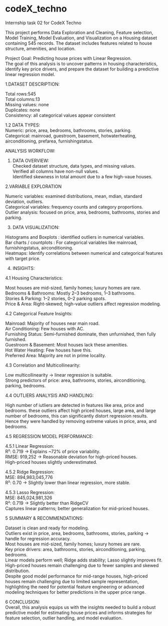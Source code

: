 # codeX_techno
Internship task 02 for CodeX Techno<br>

This project performs Data Exploration and Cleaning, Feature selection, Model Training, Model Evaluation, and Visualization on a Housing dataset containing 545 records. The dataset includes features related to house structure, amenities, and location.<br>

Project Goal: Predicting house prices with Linear Regression.<br>
The goal of this analysis is to uncover patterns in housing characteristics, identify key price drivers, and prepare the dataset for building a predictive linear regression model.<br>

1.DATASET DESCRIPTION:<br>

Total rows:545<br>
Total columns:13<br>
Missing values: none<br>
Duplicates: none<br>
Consistency: all categorical values appear consistent<br>


1.2 DATA TYPES:<br>
Numeric: price, area, bedrooms, bathrooms, stories, parking.<br>
Categorical: mainroad, guestroom, basement, hotwaterheating, airconditioning, prefarea, furnishingstatus.<br>



ANALYSIS WORKFLOW:<br>

1. DATA OVERVIEW:<br>
   Checked dataset structure, data types, and missing values.<br>
   Verified all columns have non-null values.<br>
   Identified skewness in total amount due to a few high-vaue houses.<br>
   
2.VARIABLE EXPLORATION<br>

Numeric variables: examined distributions, mean, mdian, standard deviation, outliers. <br>
Categorical variables: frequency counts and category proportions. <br>
Outlier analysis: focused on price, area, bedrooms, bathrooms, stories and parking.<br>

3. DATA VISUALIZATION:<br>

Histograms and Boxplots : identified outliers in numerical variables.<br>
Bar charts / countplots : For categorical variables like mainroad, furnishingstatus, airconditioning.<br>
Heatmaps: Identify correlations between numerical and categorical features with target price.<br>



4. INSIGHTS:<br>

4.1 Housing Characteristics: <br>

Most houses are mid-sized, family homes; luxury homes are rare.<br>
Bedrooms & Bathrooms: Mostly 2–3 bedrooms, 1–3 bathrooms.<br>
Stories & Parking: 1–2 stories, 0–2 parking spots.<br>
Price & Area: Right-skewed; high-value outliers affect regression modeling.<br>


4.2 Categorical Feature Insights: <br>

Mainroad: Majority of houses near main road.<br>
Air Conditioning: Few houses with AC.<br>
Furnishing Status: Semi-furnished dominate, then unfurnished, then fully furnished.<br>
Guestroom & Basement: Most houses lack these amenities.<br>
Hot Water Heating: Few houses have this.<br>
Preferred Area: Majority are not in prime locality.<br>


4.3 Correlation and Multicollinearity: <br>

Low multicollinearity → linear regression is suitable.<br>
Strong predictors of price: area, bathrooms, stories, airconditioning, parking, bedrooms. <br>

4.4 OUTLIERS ANALYSIS AND HANDLING:<br>

High number of iutliers are detected in features like area, price and bedrooms. these outliers affect high priced houses, large area, and large number of bedrooms, this  can significantly distort regression results.<br>
Hence they were handled by removing extreme values in price, area, and bedrooms.<br>

4.5 REGRESSION MODEL PERFORMANCE: <br>

4.5.1 Linear Regression:<br>
R²: 0.719 → Explains ~72% of price variability.<br>
RMSE: 919,252 → Reasonable deviation for high-priced houses.<br>
High-priced houses slightly underestimated.<br>

4.5.2 Ridge Regression:<br>
MSE: 894,983,045,776<br>
R²: 0.70 → Slightly lower than linear regression, more stable.<br>

4.5.3 Lasso Regression:<br>
MSE: 845,024,981,326<br>
R²: 0.719 → Slightly better than RidgeCV<br>
Captures linear patterns; better generalization for mid-priced houses.<br>


5 SUMMARY & RECOMMENDATIONS:<br>

Dataset is clean and ready for modeling.<br>
Outliers exist in price, area, bedrooms, bathrooms, stories, parking → handle for regression accuracy.<br>
Most houses are mid-sized, family homes; luxury homes are rare.<br>
Key price drivers: area, bathrooms, stories, airconditioning, parking, bedrooms.<br>
Linear models perform well; Ridge adds stability; Lasso slightly improves fit.<br>
High-priced houses remain challenging due to fewer samples and skewed distribution.<br>
Despite good model performance for mid-range houses, high-priced houses remain challenging due to limited sample representation, highlighting the need for potential feature engineering or advanced modeling techniques for better predictions in the upper price range.<br>

6 CONCLUSION:<br>
Overall, this analysis equips us with the insights needed to build a robust predictive model for estimating house prices and informs strategies for feature selection, outlier handling, and model evaluation.<br>
